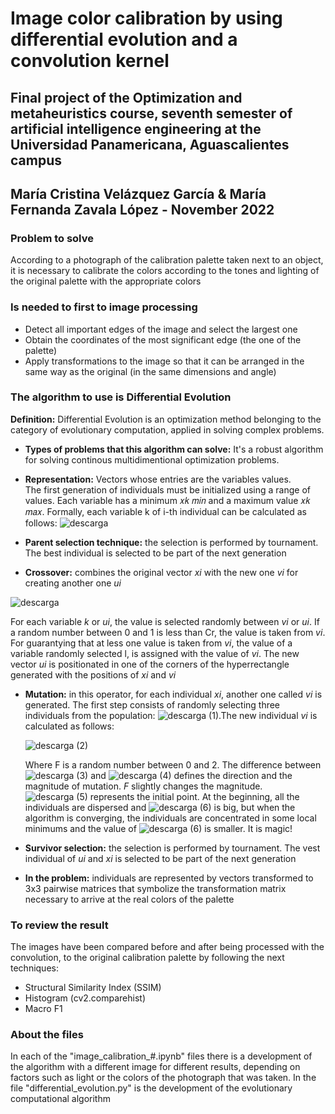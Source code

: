 # Image color calibration by using differential evolution and a convolution kernel

## Final project of the Optimization and metaheuristics course, seventh semester of artificial intelligence engineering at the Universidad Panamericana, Aguascalientes campus

## María Cristina Velázquez García & María Fernanda Zavala López - November 2022

### Problem to solve

According to a photograph of the calibration palette taken next to an object, it is necessary to calibrate the colors according to the tones and lighting of the original palette with the appropriate colors

### Is needed to first to image processing

- Detect all important edges of the image and select the largest one
- Obtain the coordinates of the most significant edge (the one of the palette)
- Apply transformations to the image so that it can be arranged in the same way as the original (in the same dimensions and angle)

### The algorithm to use is Differential Evolution

**Definition:** Differential Evolution is an optimization method belonging to the category of evolutionary computation, applied in solving complex problems.

- **Types of problems that this algorithm can solve:** It's a robust algorithm for solving continous multidimentional optimization problems.
- **Representation:** Vectors whose entries are the variables values.                    
The first generation of individuals must be initialized using a range of values. Each variable has a minimum 𝑥𝑘 𝑚𝑖𝑛 and a maximum value 𝑥𝑘 𝑚𝑎𝑥. Formally, each variable k of i-th individual can be calculated as follows: 
![descarga](https://user-images.githubusercontent.com/72468795/204595323-1b0788a2-3649-4ea3-a161-e3e60c717ad5.png)

- **Parent selection technique:** the selection is performed by tournament. The best individual is selected to be part of the next generation
- **Crossover:** combines the original vector *xi* with the new one *vi* for creating another one *ui*

![descarga](https://user-images.githubusercontent.com/72468795/204600654-6e0df280-f57e-4635-8a6a-809b7d110db1.png)

  For each variable *k* or *ui*, the value is selected randomly between *vi* or *ui*. If a random number between 0 and 1 is less than Cr, the value is taken from *vi*.   For guarantying that at less one value is taken from *vi*, the value of a variable randomly selected l, is assigned with the value of *vi*.
The new vector *ui* is positionated in one of the corners of the hyperrectangle generated with the positions of *xi* and *vi*
- **Mutation:** in this operator, for each individual *xi*, another one called *vi* is generated. The first step consists of randomly selecting three individuals from the population: ![descarga (1)](https://user-images.githubusercontent.com/72468795/204600867-518fff97-1101-4168-9665-e99d2ce8bd7f.png).The new individual *vi* is calculated as follows: 

  ![descarga (2)](https://user-images.githubusercontent.com/72468795/204601013-a80b8f3d-4b4b-490a-a5e7-b75c10fbba6c.png)

  Where F is a random number between 0 and 2.
The difference between ![descarga (3)](https://user-images.githubusercontent.com/72468795/204601235-0926860a-30a8-402c-9d6e-53476cc7aa85.png) and ![descarga (4)](https://user-images.githubusercontent.com/72468795/204601346-b0d3c014-e098-4c01-801d-612f0d1dad2b.png) defines the direction and the magnitude of mutation. *F* slightly changes the magnitude. ![descarga (5)](https://user-images.githubusercontent.com/72468795/204601776-e6111558-46d0-44df-960f-852f3a759763.png) represents the initial point.
At the beginning, all the individuals are dispersed and ![descarga (6)](https://user-images.githubusercontent.com/72468795/204602031-d19526bb-fbaa-4f46-9b19-9811ae683c6f.png) is big, but when the algorithm is converging, the individuals are concentrated in some local minimums and the value of ![descarga (6)](https://user-images.githubusercontent.com/72468795/204601984-b75a7f94-5c9d-452e-9edd-ea097bb46fb9.png) is smaller. It is magic!
- **Survivor selection:** the selection is performed by tournament. The vest individual of *ui* and *xi* is selected to be part of the next generation

- **In the problem:** individuals are represented by vectors transformed to 3x3 pairwise matrices that symbolize the transformation matrix necessary to arrive at the real colors of the palette

### To review the result 
The images have been compared before and after being processed with the convolution, to the original calibration palette by following the next techniques:
- Structural Similarity Index (SSIM)
- Histogram (cv2.comparehist)
- Macro F1 

### About the files
In each of the "image_calibration_#.ipynb" files there is a development of the algorithm with a different image for different results, depending on factors such as light or the colors of the photograph that was taken. In the file "differential_evolution.py" is the development of the evolutionary computational algorithm

